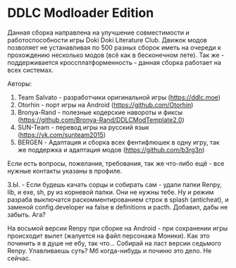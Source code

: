 # DDLC Modloader Edition

Данная сборка направлена на улучшение совместимости и работоспособности игры Doki Doki Literature Club.
Движок модов позволяет не устанавливая по 500 разных сборок иметь на очереди к прохождению несколько модов (всё как в бесконечном лете).
Так же - поддерживается кроссплатформенность - данная сборка работает на всех системах.

Авторы:
 1. Team Salvato - разработчики оригинальной игры (https://ddlc.moe)
 2. Otorhin - порт игры на Android (https://github.com/Otorhin)
 3. Bronya-Rand - полезные кодерские навороты и фиксы (https://github.com/Bronya-Rand/DDLCModTemplate2.0)
 4. SUN-Team - перевод игры на русский язык (https://vk.com/sunteam2015)
 5. BERGEN - Адаптация и сборка всех фентифлюшек в одну игру, так же поддержка и адаптация модов (https://github.com/b3rg3n)

Если есть вопросы, пожелания, требования, так же что-либо ещё - все нужные контакты указаны в профиле.

З.Ы. - Если будешь качать сорцы и собирать сам - удали папки Renpy, lib, и exe, sh, py из корневой папки. Они не нужны тебе. Ну и режим разраба выключатся раскомментированием строк в splash (anticheat), и заменой config.developer на false в definitions и pacth. Добавил, дабы не забыть. Ага?

На восьмой версии Renpy при сборке на Android - при сохранении игры происходит вылет (жалуется на файл персонажа Моники). Как это починить я в душе не ебу, так что... Собирай на ласт версии седьмого Renpy. Улавливаешь суть? Мб когда-нибудь и починю это дело. Не сейчас.

